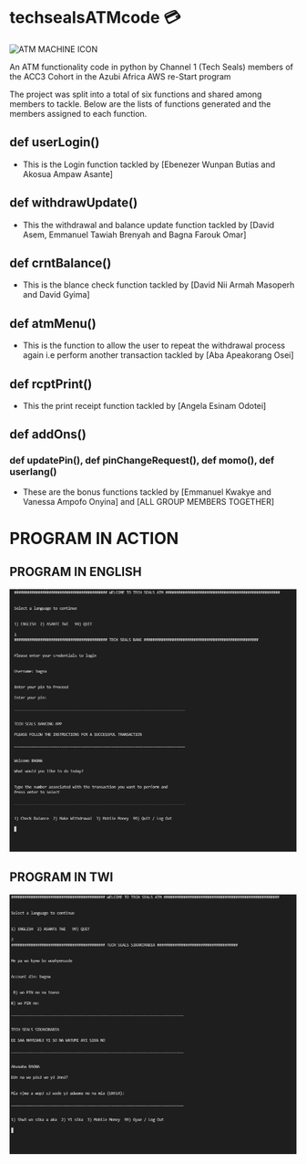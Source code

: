 # techsealsATMcode 	:credit_card:
![ATM MACHINE ICON](/assets/images/atm-machine.png)

An ATM functionality code in python by Channel 1 (Tech Seals) members of the ACC3 Cohort in the Azubi Africa AWS re-Start program

The project was split into a total of six functions and shared among members to tackle. Below are the lists of functions generated and the members assigned to each function.

## def userLogin()
* This is the Login function tackled by [Ebenezer Wunpan Butias and Akosua Ampaw Asante]

## def withdrawUpdate()
* This the withdrawal and balance update function tackled by [David Asem, Emmanuel Tawiah Brenyah and Bagna Farouk Omar]

## def crntBalance()
* This is the blance check function tackled by [David Nii Armah Masoperh and David Gyima]

## def atmMenu()
* This is the function to allow the user to repeat the withdrawal process again i.e perform another transaction tackled by [Aba Apeakorang Osei]

## def rcptPrint()
* This the print receipt function tackled by [Angela Esinam Odotei]

## def addOns()
### def updatePin(), def pinChangeRequest(), def momo(), def userlang()
* These are the bonus functions tackled by [Emmanuel Kwakye and Vanessa Ampofo Onyina] and [ALL GROUP MEMBERS TOGETHER] 


# PROGRAM IN ACTION

## PROGRAM IN ENGLISH
![ENGLISH CODE](/assets/images/ATMcodeEnglish.PNG)


## PROGRAM IN TWI
![TWI CODE](/assets/images/ATMcodeTwi.PNG)
